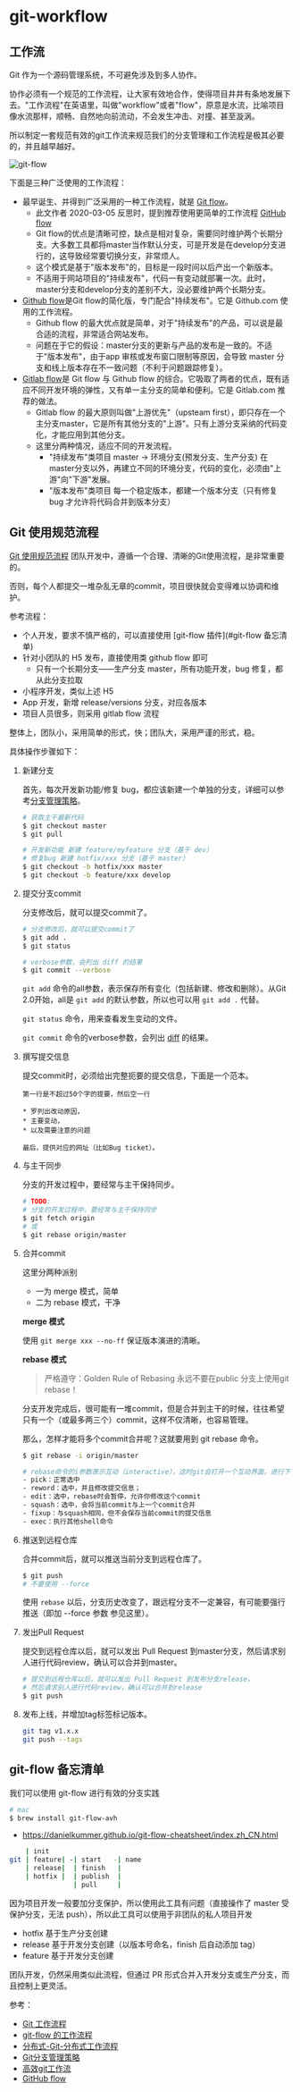 # git-workflow

## 工作流

Git 作为一个源码管理系统，不可避免涉及到多人协作。

协作必须有一个规范的工作流程，让大家有效地合作，使得项目井井有条地发展下去。"工作流程"在英语里，叫做"workflow"或者"flow"，原意是水流，比喻项目像水流那样，顺畅、自然地向前流动，不会发生冲击、对撞、甚至漩涡。

所以制定一套规范有效的git工作流来规范我们的分支管理和工作流程是极其必要的，并且越早越好。

![git-flow](./img/git-flow.png)

下面是三种广泛使用的工作流程：

- 最早诞生、并得到广泛采用的一种工作流程，就是 [Git flow](https://nvie.com/posts/a-successful-git-branching-model/)。
  - 此文作者 2020-03-05 反思时，提到推荐使用更简单的工作流程 [GitHub flow](https://guides.github.com/introduction/flow/)
  - Git flow的优点是清晰可控，缺点是相对复杂，需要同时维护两个长期分支。大多数工具都将master当作默认分支，可是开发是在develop分支进行的，这导致经常要切换分支，非常烦人。
  - 这个模式是基于"版本发布"的，目标是一段时间以后产出一个新版本。
  - 不适用于网站项目的"持续发布"，代码一有变动就部署一次。此时，master分支和develop分支的差别不大，没必要维护两个长期分支。
- [Github flow](http://scottchacon.com/2011/08/31/github-flow.html)是Git flow的简化版，专门配合"持续发布"。它是 Github.com 使用的工作流程。
  - Github flow 的最大优点就是简单，对于"持续发布"的产品，可以说是最合适的流程，非常适合网站发布。
  - 问题在于它的假设：master分支的更新与产品的发布是一致的。不适于"版本发布"，由于app 审核或发布窗口限制等原因，会导致 master 分支和线上版本存在不一致问题（不利于问题跟踪修复）。
- [Gitlab flow](http://doc.gitlab.com/ee/workflow/gitlab_flow.html)是 Git flow 与 Github flow 的综合。它吸取了两者的优点，既有适应不同开发环境的弹性，又有单一主分支的简单和便利。它是 Gitlab.com 推荐的做法。
  - Gitlab flow 的最大原则叫做"上游优先"（upsteam first），即只存在一个主分支master，它是所有其他分支的"上游"。只有上游分支采纳的代码变化，才能应用到其他分支。
  - 这里分两种情况，适应不同的开发流程。
    - "持续发布"类项目 master -> 环境分支(预发分支、生产分支) 在master分支以外，再建立不同的环境分支，代码的变化，必须由"上游"向"下游"发展。
    - "版本发布"类项目 每一个稳定版本，都建一个版本分支（只有修复 bug 才允许将代码合并到版本分支）

## Git 使用规范流程

[Git 使用规范流程](http://www.ruanyifeng.com/blog/2015/08/git-use-process.html) 团队开发中，遵循一个合理、清晰的Git使用流程，是非常重要的。

否则，每个人都提交一堆杂乱无章的commit，项目很快就会变得难以协调和维护。

参考流程：

- 个人开发，要求不慎严格的，可以直接使用 [git-flow 插件](#git-flow 备忘清单)
- 针对小团队的 H5 发布，直接使用类 github flow 即可
  - 只有一个长期分支——生产分支 master，所有功能开发，bug 修复，都从此分支拉取
- 小程序开发，类似上述 H5
- App 开发，新增 release/versions 分支，对应各版本
- 项目人员很多，则采用 gitlab flow 流程

整体上，团队小，采用简单的形式，快；团队大，采用严谨的形式，稳。

具体操作步骤如下：

1. 新建分支

    首先，每次开发新功能/修复 bug，都应该新建一个单独的分支，详细可以参考[分支管理策略](https://www.ruanyifeng.com/blog/2012/07/git.html)。

    ```bash
    # 获取主干最新代码
    $ git checkout master
    $ git pull

    # 开发新功能 新建 feature/myfeature 分支（基于 dev）
    # 修复bug 新建 hotfix/xxx 分支（基于 master）
    $ git checkout -b hotfix/xxx master
    $ git checkout -b feature/xxx develop
    ```

2. 提交分支commit

    分支修改后，就可以提交commit了。

    ```bash
    # 分支修改后，就可以提交commit了
    $ git add .
    $ git status

    # verbose参数，会列出 diff 的结果
    $ git commit --verbose
    ```

    `git add` 命令的all参数，表示保存所有变化（包括新建、修改和删除）。从Git 2.0开始，all是 `git add` 的默认参数，所以也可以用 `git add .` 代替。

    `git status` 命令，用来查看发生变动的文件。

    `git commit` 命令的verbose参数，会列出 [diff](http://www.ruanyifeng.com/blog/2012/08/how_to_read_diff.html) 的结果。

3. 撰写提交信息

    提交commit时，必须给出完整扼要的提交信息，下面是一个范本。

    ```vim
    第一行是不超过50个字的提要，然后空一行

    * 罗列出改动原因，
    * 主要变动，
    * 以及需要注意的问题

    最后，提供对应的网址（比如Bug ticket）。
    ```

4. 与主干同步

    分支的开发过程中，要经常与主干保持同步。

    ```bash
    # TODO:
    # 分支的开发过程中，要经常与主干保持同步
    $ git fetch origin
    # 或
    $ git rebase origin/master
    ```

5. 合并commit

    这里分两种派别

    - 一为 merge 模式，简单
    - 二为 rebase 模式，干净

    **merge 模式**

    使用 `git merge xxx --no-ff` 保证版本演进的清晰。

    **rebase 模式**

    > 严格遵守：Golden Rule of Rebasing
    > 永远不要在public 分支上使用git rebase！

    分支开发完成后，很可能有一堆commit，但是合并到主干的时候，往往希望只有一个（或最多两三个）commit，这样不仅清晰，也容易管理。

    那么，怎样才能将多个commit合并呢？这就要用到 git rebase 命令。

    ```bash
    $ git rebase -i origin/master

    # rebase命令的i参数表示互动（interactive），这时git会打开一个互动界面，进行下一步操作。
    - pick：正常选中
    - reword：选中，并且修改提交信息；
    - edit：选中，rebase时会暂停，允许你修改这个commit
    - squash：选中，会将当前commit与上一个commit合并
    - fixup：与squash相同，但不会保存当前commit的提交信息
    - exec：执行其他shell命令
    ```

6. 推送到远程仓库

    合并commit后，就可以推送当前分支到远程仓库了。

    ```bash
    $ git push
    # 不要使用 --force
    ```

    使用 `rebase` 以后，分支历史改变了，跟远程分支不一定兼容，有可能要强行推送（即加 --force 参数 参见这里）。

7. 发出Pull Request

    提交到远程仓库以后，就可以发出 Pull Request 到master分支，然后请求别人进行代码review，确认可以合并到master。

    ```bash
    # 提交到远程仓库以后，就可以发出 Pull Request 到发布分支release，
    # 然后请求别人进行代码review，确认可以合并到release
    $ git push
    ```

8. 发布上线，并增加tag标签标记版本。

    ```bash
    git tag v1.x.x
    git push --tags
    ```

## git-flow 备忘清单

我们可以使用 git-flow 进行有效的分支实践

```bash
# mac
$ brew install git-flow-avh
```

- https://danielkummer.github.io/git-flow-cheatsheet/index.zh_CN.html

```bash
    | init
git | feature| -| start   -| name
    | release|  | finish   |
    | hotfix |  | publish  |
                | pull     |
```

因为项目开发一般要加分支保护，所以使用此工具有问题（直接操作了 master 受保护分支，无法 push），所以此工具可以使用于非团队的私人项目开发

- hotfix 基于生产分支创建
- release 基于开发分支创建（以版本号命名，finish 后自动添加 tag）
- feature 基于开发分支创建

团队开发，仍然采用类似此流程，但通过 PR 形式合并入开发分支或生产分支，而且控制上更灵活。

参考：

- [Git 工作流程](http://www.ruanyifeng.com/blog/2015/12/git-workflow.html)
- [git-flow 的工作流程](https://www.git-tower.com/learn/git/ebook/cn/command-line/advanced-topics/git-flow)
- [分布式-Git-分布式工作流程](https://git-scm.com/book/zh/v2/分布式-Git-分布式工作流程)
- [Git分支管理策略](http://www.ruanyifeng.com/blog/2012/07/git.html)
- [高效git工作流](https://juejin.im/post/5b2b76e251882574934c388d)
- [GitHub flow](https://guides.github.com/introduction/flow/)
